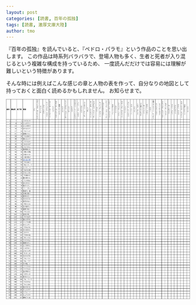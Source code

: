 ```yaml
---
layout: post
categories: [読書, 百年の孤独]
tags: [読書, 激厚文庫大陸]
author: tmo
---
```


『百年の孤独』を読んでいると、『ペドロ・パラモ』という作品のことを思い出します。
この作品は時系列バラバラで、登場人物も多く、生者と死者が入り混じるという複雑な構成を持っているため、
一度読んだだけでは容易には理解が難しいという特徴があります。

そんな時には例えばこんな感じの章と人物の表を作って、自分なりの地図として持っておくと面白く読めるかもしれません。
お知らせまで。

![Pedro Map](/assets/img/pedro-map.png)